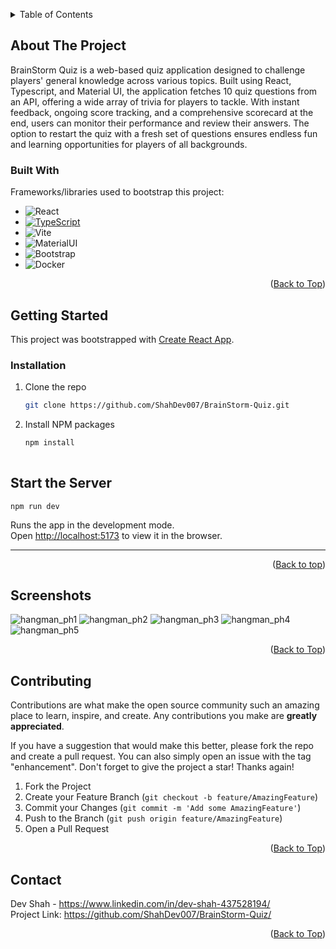 <a name="readme-top"></a>

<!-- TABLE OF CONTENTS -->
<details>
  <summary>Table of Contents</summary>
  <ol>
    <li>
      <a href="#about-the-project">About The Project</a>
      <ul>
        <li><a href="#built-with">Built With</a></li>
      </ul>
    </li>
    <li>
      <a href="#getting-started">Getting Started</a>
      <ul>
        <li><a href="#start-the-server">Start the Server</a></li>
      </ul>
      <ul>
        <li><a href="#screenshots">Screenshots</a></li>
      </ul>
    </li>
    <li><a href="#contributing">Contributing</a></li>
    <li><a href="#contact">Contact</a></li>
  </ol>
</details>



<!-- ABOUT THE PROJECT -->
## About The Project

BrainStorm Quiz is a web-based quiz application designed to challenge players' general knowledge across various topics. Built using React, Typescript, and Material UI, the application fetches 10 quiz questions from an API, offering a wide array of trivia for players to tackle. With instant feedback, ongoing score tracking, and a comprehensive scorecard at the end, users can monitor their performance and review their answers. The option to restart the quiz with a fresh set of questions ensures endless fun and learning opportunities for players of all backgrounds.


### Built With

Frameworks/libraries used to bootstrap this project:

* ![React](https://img.shields.io/badge/React-20232A?style=for-the-badge&logo=react&logoColor=61DAFB)
* [![TypeScript](https://badges.frapsoft.com/typescript/code/typescript.png?v=101)](https://github.com/ellerbrock/typescript-badges/)
* ![Vite](https://img.shields.io/badge/Vite-B73BFE?style=for-the-badge&logo=vite&logoColor=FFD62E)
* ![MaterialUI](https://img.shields.io/badge/Material%20UI-007FFF?style=for-the-badge&logo=mui&logoColor=white)
* ![Bootstrap](https://img.shields.io/badge/Bootstrap-563D7C?style=for-the-badge&logo=bootstrap&logoColor=white)
* ![Docker](https://img.shields.io/badge/Docker-2CA5E0?style=for-the-badge&logo=docker&logoColor=white)

<p align="right">(<a href="#readme-top">Back to Top</a>)</p>


## Getting Started 

This project was bootstrapped with [Create React App](https://github.com/facebook/create-react-app).

### Installation



1. Clone the repo
   ```sh
   git clone https://github.com/ShahDev007/BrainStorm-Quiz.git
   ```
2. Install NPM packages
   ```sh
   npm install
 

## Start the Server

 `npm run dev`

Runs the app in the development mode.\
Open [http://localhost:5173](http://localhost:5173) to view it in the browser.

----------------------------------------------------------------------------------------------------------------------------------------


<p align="right">(<a href="#readme-top">Back to top</a>)</p>



<!-- USAGE EXAMPLES -->
## Screenshots

![hangman_ph1](https://github.com/ShahDev007/Typescript_Hangman/assets/79781073/ca72658f-46f9-4534-b3a0-6ddcf7bde667)
![hangman_ph2](https://github.com/ShahDev007/Typescript_Hangman/assets/79781073/cfcae4c1-9cf4-4a7a-871e-aac505f842b9)
![hangman_ph3](https://github.com/ShahDev007/Typescript_Hangman/assets/79781073/b5c8f6f9-9ee6-4cd4-99c8-a7f3fee77f41)
![hangman_ph4](https://github.com/ShahDev007/Typescript_Hangman/assets/79781073/b067939a-c3b6-4dc3-9fb0-170e6749963e)
![hangman_ph5](https://github.com/ShahDev007/Typescript_Hangman/assets/79781073/a5e6d9b1-1a89-4176-afa6-bdf3361c2bbc)


<p align="right">(<a href="#readme-top">Back to Top</a>)</p>



<!-- CONTRIBUTING -->
## Contributing

Contributions are what make the open source community such an amazing place to learn, inspire, and create. Any contributions you make are **greatly appreciated**.

If you have a suggestion that would make this better, please fork the repo and create a pull request. You can also simply open an issue with the tag "enhancement".
Don't forget to give the project a star! Thanks again!

1. Fork the Project
2. Create your Feature Branch (`git checkout -b feature/AmazingFeature`)
3. Commit your Changes (`git commit -m 'Add some AmazingFeature'`)
4. Push to the Branch (`git push origin feature/AmazingFeature`)
5. Open a Pull Request

<p align="right">(<a href="#readme-top">Back to Top</a>)</p>


<!-- CONTACT -->
## Contact

Dev Shah - https://www.linkedin.com/in/dev-shah-437528194/
<br>
Project Link: https://github.com/ShahDev007/BrainStorm-Quiz/
<p align="right">(<a href="#readme-top">Back to Top</a>)</p>














